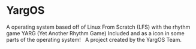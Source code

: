 # YargOS
 A operating system based off of Linux From Scratch (LFS) with the rhythm game YARG (Yet Another Rhythm Game) Included and as a icon in some parts of the operating system! &nbsp;
 A project created by the YargOS Team.
